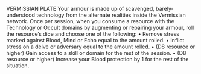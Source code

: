 VERMISSIAN PLATE
Your armour is made up of scavenged, barely-understood
technology from the alternate realities inside the
Vermissian network. Once per session, when you
consume a resource with the Technology or
Occult domains by augmenting or repairing your
armour, roll the resource’s dice and choose one of
the following:
• Remove stress marked against Blood, Mind or
Echo equal to the amount rolled.
• Inflict stress on a delve or adversary equal to
the amount rolled.
• (D8 resource or higher) Gain access to a skill or
domain for the rest of the session.
• (D8 resource or higher) Increase your Blood
protection by 1 for the rest of the situation.